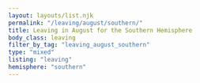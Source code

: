 ```yaml
---
layout: layouts/list.njk
permalink: "/leaving/august/southern/"
title: Leaving in August for the Southern Hemisphere
body_class: leaving
filter_by_tag: "leaving_august_southern"
type: "mixed"
listing: "leaving"
hemisphere: "southern"
---
```

